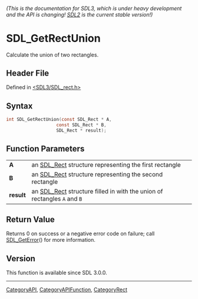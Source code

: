 ###### (This is the documentation for SDL3, which is under heavy development and the API is changing! [SDL2](https://wiki.libsdl.org/SDL2/) is the current stable version!)
# SDL_GetRectUnion

Calculate the union of two rectangles.

## Header File

Defined in [<SDL3/SDL_rect.h>](https://github.com/libsdl-org/SDL/blob/main/include/SDL3/SDL_rect.h)

## Syntax

```c
int SDL_GetRectUnion(const SDL_Rect * A,
                   const SDL_Rect * B,
                   SDL_Rect * result);

```

## Function Parameters

|                |                                                                                      |
| -------------- | ------------------------------------------------------------------------------------ |
| **A**          | an [SDL_Rect](SDL_Rect) structure representing the first rectangle                   |
| **B**          | an [SDL_Rect](SDL_Rect) structure representing the second rectangle                  |
| **result**     | an [SDL_Rect](SDL_Rect) structure filled in with the union of rectangles `A` and `B` |

## Return Value

Returns 0 on success or a negative error code on failure; call
[SDL_GetError](SDL_GetError)() for more information.

## Version

This function is available since SDL 3.0.0.

----
[CategoryAPI](CategoryAPI), [CategoryAPIFunction](CategoryAPIFunction), [CategoryRect](CategoryRect)

